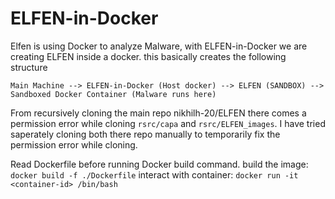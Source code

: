 # ELFEN-in-Docker

Elfen is using Docker to analyze Malware, with ELFEN-in-Docker we are creating ELFEN inside a docker.
this basically creates the following structure 

`Main Machine --> ELFEN-in-Docker (Host docker) --> ELFEN (SANDBOX) --> Sandboxed Docker Container (Malware runs here)`

From recursively cloning the main repo nikhilh-20/ELFEN there comes a permission error while cloning `rsrc/capa` and `rsrc/ELFEN_images`.
I have tried saperately cloning both there repo manually to temporarily fix the permission error while cloning.

Read Dockerfile before running Docker build command.
build the image: `docker build -f ./Dockerfile`
interact with container: `docker run -it <container-id> /bin/bash`
